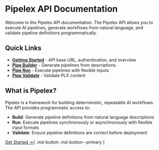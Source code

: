 # Pipelex API Documentation

Welcome to the Pipelex API documentation. The Pipelex API allows you to execute AI pipelines, generate workflows from natural language, and validate pipeline definitions programmatically.

## Quick Links

- **[Getting Started](getting-started.md)** - API base URL, authentication, and overview
- **[Pipe Builder](pipe-builder.md)** - Generate pipelines from descriptions
- **[Pipe Run](pipe-run.md)** - Execute pipelines with flexible inputs
- **[Pipe Validate](pipe-validate.md)** - Validate PLX content

## What is Pipelex?

Pipelex is a framework for building deterministic, repeatable AI workflows. The API provides programmatic access to:

- **Build**: Generate pipeline definitions from natural language descriptions
- **Run**: Execute pipelines synchronously or asynchronously with flexible input formats
- **Validate**: Ensure pipeline definitions are correct before deployment

[Get Started →](getting-started.md){ .md-button .md-button--primary }
